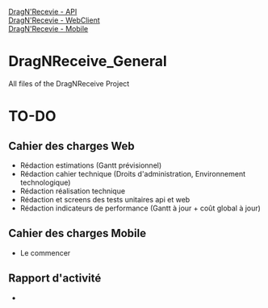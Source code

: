 [DragN'Recevie - API](https://github.com/KadenHD/DragNReceive_API/)<br>
[DragN'Recevie - WebClient](https://github.com/KadenHD/DragNReceive_WebClient/)<br>
[DragN'Recevie - Mobile](https://github.com/KadenHD/DragNReceive_Mobile/)
# DragNReceive_General
 All files of the DragNReceive Project

# TO-DO

## Cahier des charges Web
- Rédaction estimations (Gantt prévisionnel)
- Rédaction cahier technique (Droits d'administration, Environnement technologique)
- Rédaction réalisation technique
- Rédaction et screens des tests unitaires api et web
- Rédaction indicateurs de performance (Gantt à jour + coût global à jour)

## Cahier des charges Mobile
- Le commencer

## Rapport d'activité
- 